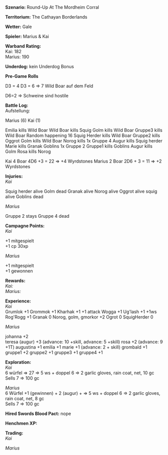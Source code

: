 **Szenario:** Round-Up At The Mordheim Corral

**Territorium:** The Cathayan Borderlands

**Wetter:** Gale

**Spieler:** Marius & Kai

**Warband Rating:**  
Kai: 182  
Marius: 190


**Underdog:** kein Underdog Bonus   

**Pre-Game Rolls**  

D3 = 4
D3 = 6
=> 7 Wild Boar auf dem Feld

D6=2 => Schweine sind hostile

**Battle Log:**  
Aufstellung: 

Marius (6)
Kai (1)

Emilia kills Wild Boar
Wild Boar kills Squig
Golm kills Wild Boar
Gruppe3 kills Wild Boar
Random happening 16
Squig Herder kills Wild Boar
Gruppe2 kills Oggrot
Golm kills Wild Boar
Norog kills 1x Gruppe 4
Augur kills Squig herder
Marie kills Granak
Goblins 1x Gruppe 2
Gruppe1 kills Goblins
Augur kills Golm
Rosa kills Norog

Kai 4 Boar 4D6 +3 = 22 => +4 Wyrdstones
Marius 2 Boar 2D6 + 3 = 11 => +2 Wyrdstones


**Injuries:**  
*Kai*  

Squig herder alive
Golm dead
Granak alive
Norog alive
Oggrot alive
squig alive
Goblins dead

*Marius*  

Gruppe 2 stays
Gruppe 4 dead

**Campagne Points:**  
*Kai*   

+1 mitgespielt  
+1 cp 30xp

*Marius*  

+1 mitgespielt  
+1 gewonnen  

**Rewards:**  
*Kai:*  
*Marius:*  


**Experience:**  
*Kai*  
Grumlok +1
Grommok +1
Kharhak +1 +1 attack
Wogga +1
Ug'lash +1 +1ws
Rog'Rogg +1
Granak 0
Norog, golm, gmorkor +2
Ogrot 0
SquigHerder 0
 
*Marius*  

johanna +2  
teresa (augur) +3 (advance: 10 +skill, advance: 5 +skill)
rosa +2 (advance: 9 +1T)
augustina +1
emilia +1
marie +1 (advance: 2 + skill)
grombald +1
gruppe1 +2
gruppe2 +1
gruppe3 +1
gruppe4 +1 

**Exploration:**  
*Kai*  
6 würfel => 27 => 5 ws + doppel 6 => 2 garlic gloves, rain coat, net, 10 gc  
Sells 7 => 100 gc  

*Marius*  
6 Würfel +1 (gewinnen) + 2 (augur) + => 5 ws + doppel 6 => 2 garlic gloves, rain coat, net, 8 gc  
Sells 7 => 100 gc  

**Hired Swords Blood Pact:**
nope 

**Henchmen XP:**
  

**Trading:**  
*Kai*  

*Marius*  


